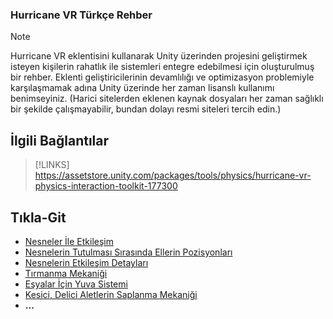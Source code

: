 ### **Hurricane VR Türkçe Rehber**
> [!NOTE]
> Hurricane VR eklentisini kullanarak Unity üzerinden projesini geliştirmek isteyen kişilerin rahatlık ile sistemleri entegre edebilmesi için oluşturulmuş bir rehber. Eklenti geliştiricilerinin devamlılığı ve optimizasyon problemiyle karşılaşmamak adına Unity üzerinde her zaman lisanslı kullanımı benimseyiniz. (Harici sitelerden eklenen kaynak dosyaları her zaman sağlıklı bir şekilde çalışmayabilir, bundan dolayı resmi siteleri tercih edin.)

## İlgili Bağlantılar
> [!LINKS]
> https://assetstore.unity.com/packages/tools/physics/hurricane-vr-physics-interaction-toolkit-177300


## **Tıkla-Git**
- [Nesneler İle Etkileşim](https://github.com/thatsquecy/hurricane-vr-turkce-rehber)
- [Nesnelerin Tutulması Sırasında Ellerin Pozisyonları](https://github.com/thatsquecy/hurricane-vr-turkce-rehber)
- [Nesnelerin Etkileşim Detayları](https://github.com/thatsquecy/hurricane-vr-turkce-rehber)
- [Tırmanma Mekaniği](https://github.com/thatsquecy/hurricane-vr-turkce-rehber)
- [Eşyalar İçin Yuva Sistemi](https://github.com/thatsquecy/hurricane-vr-turkce-rehber)
- [Kesici, Delici Aletlerin Saplanma Mekaniği](https://github.com/thatsquecy/hurricane-vr-turkce-rehber)
- **...**
